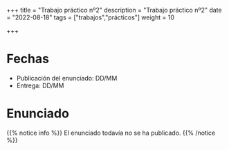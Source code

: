 +++
title = "Trabajo práctico nº2"
description = "Trabajo práctico nº2"
date = "2022-08-18"
tags = ["trabajos","prácticos"]
weight = 10

+++

# Fechas

* Publicación del enunciado: DD/MM
* Entrega: DD/MM

# Enunciado

{{% notice info %}}
El enunciado todavía no se ha publicado.
{{% /notice %}}